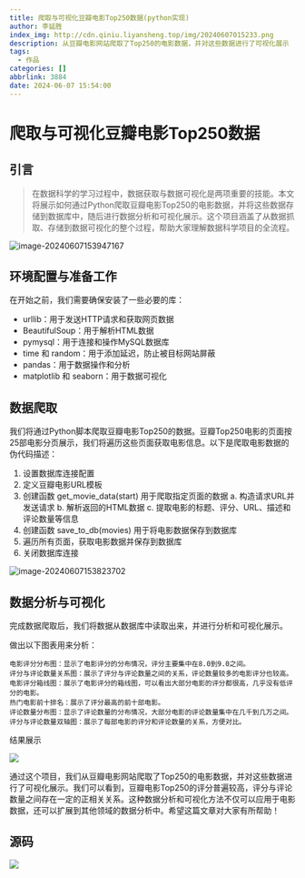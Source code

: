 ```yaml
---
title: 爬取与可视化豆瓣电影Top250数据(python实现)
author: 李延胜
index_img: http://cdn.qiniu.liyansheng.top/img/20240607015233.png
description: 从豆瓣电影网站爬取了Top250的电影数据，并对这些数据进行了可视化展示
tags:
  - 作品
categories: []
abbrlink: 3884
date: 2024-06-07 15:54:00
---
```

# 爬取与可视化豆瓣电影Top250数据

## 引言

> 在数据科学的学习过程中，数据获取与数据可视化是两项重要的技能。本文将展示如何通过Python爬取豆瓣电影Top250的电影数据，并将这些数据存储到数据库中，随后进行数据分析和可视化展示。这个项目涵盖了从数据抓取、存储到数据可视化的整个过程，帮助大家理解数据科学项目的全流程。

![image-20240607153947167](http://cdn.qiniu.liyansheng.top/img/image-20240607153947167.png)

## 环境配置与准备工作

在开始之前，我们需要确保安装了一些必要的库：

- urllib：用于发送HTTP请求和获取网页数据
- BeautifulSoup：用于解析HTML数据
- pymysql：用于连接和操作MySQL数据库
- time 和 random：用于添加延迟，防止被目标网站屏蔽
- pandas：用于数据操作和分析
- matplotlib 和 seaborn：用于数据可视化

## 数据爬取

我们将通过Python脚本爬取豆瓣电影Top250的数据。豆瓣Top250电影的页面按25部电影分页展示，我们将遍历这些页面获取电影信息。以下是爬取电影数据的伪代码描述：

1. 设置数据库连接配置
2. 定义豆瓣电影URL模板
3. 创建函数 get_movie_data(start) 用于爬取指定页面的数据
   a. 构造请求URL并发送请求
   b. 解析返回的HTML数据
   c. 提取电影的标题、评分、URL、描述和评论数量等信息
4. 创建函数 save_to_db(movies) 用于将电影数据保存到数据库
5. 遍历所有页面，获取电影数据并保存到数据库
6. 关闭数据库连接

![image-20240607153823702](http://cdn.qiniu.liyansheng.top/img/image-20240607153823702.png)

## 数据分析与可视化

完成数据爬取后，我们将数据从数据库中读取出来，并进行分析和可视化展示。

做出以下图表用来分析：

    电影评分分布图：显示了电影评分的分布情况，评分主要集中在8.0到9.0之间。
    评分与评论数量关系图：展示了评分与评论数量之间的关系，评论数量较多的电影评分也较高。
    电影评分箱线图：展示了电影评分的箱线图，可以看出大部分电影的评分都很高，几乎没有低评分的电影。
    热门电影前十排名：展示了评分最高的前十部电影。
    评论数量分布图：显示了评论数量的分布情况，大部分电影的评论数量集中在几千到几万之间。
    评分与评论数量双轴图：展示了每部电影的评分和评论数量的关系，方便对比。

结果展示

![](http://cdn.qiniu.liyansheng.top/img/20240607015233.png)



通过这个项目，我们从豆瓣电影网站爬取了Top250的电影数据，并对这些数据进行了可视化展示。我们可以看到，豆瓣电影Top250的评分普遍较高，评分与评论数量之间存在一定的正相关关系。这种数据分析和可视化方法不仅可以应用于电影数据，还可以扩展到其他领域的数据分析中。希望这篇文章对大家有所帮助！

## 源码

![](http://cdn.qiniu.liyansheng.top/img/20240607155150.png)